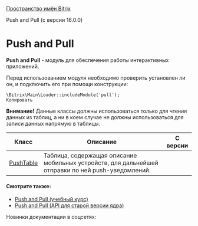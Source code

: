 [Пространство имён Bitrix](/api_d7/bitrix/index.php)

Push and Pull (с версии 16.0.0)

Push and Pull
=============

**Push and Pull** - модуль для обеспечения работы интерактивных приложений.

Перед использованием модуля необходимо проверить установлен ли он, и подключить его при помощи конструкции:

```
\Bitrix\Main\Loader::includeModule('pull');
Копировать
```

**Внимание!** Данные классы должны использоваться только для чтения данных из таблиц, а ни в коем случае не должны использоваться для записи данных напрямую в таблицы.

| Класс | Описание | С версии |
| --- | --- | --- |
| [PushTable](/api_d7/bitrix/pull/pushtable/index.php) | Таблица, содержащая описание мобильных устройств, для дальнейшей отправки по ней push-уведомлений. |  |

  

#### Смотрите также:

* [Push and Pull (учебный курс)](https://dev.1c-bitrix.ru/learning/course/index.php?COURSE_ID=41&LESSON_ID=2033)
* [Push and Pull (API для старой версии ядра)](http://dev.1c-bitrix.ru/api_help/push_pull/index.php)

Новинки документации в соцсетях:
